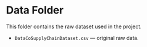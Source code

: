 # Data Folder

This folder contains the raw dataset used in the project.
- `DataCoSupplyChainDataset.csv` — original raw data.
